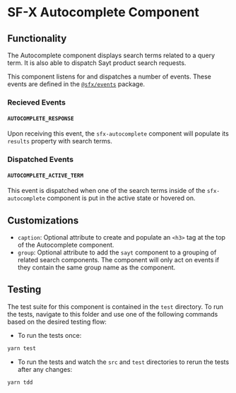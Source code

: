 # SF-X Autocomplete Component

## Functionality

The Autocomplete component displays search terms related to a query term. It is also able to dispatch Sayt product search requests.

This component listens for and dispatches a number of events. These events are defined in the [`@sfx/events`][sfx-events] package.

### Recieved Events

#### `AUTOCOMPLETE_RESPONSE`

Upon receiving this event, the `sfx-autocomplete` component will populate its `results` property with search terms.

### Dispatched Events

#### `AUTOCOMPLETE_ACTIVE_TERM`

This event is dispatched when one of the search terms inside of the `sfx-autocomplete` component is put in the active state or hovered on.

## Customizations

- `caption`: Optional attribute to create and populate an `<h3>` tag at the top of the Autocomplete component.
- `group`: Optional attribute to add the `sayt` component to a grouping of related search components. The component will only act on events if they contain the same group name as the component.

## Testing

The test suite for this component is contained in the `test` directory.
To run the tests, navigate to this folder and use one of the following commands based on the desired testing flow:

- To run the tests once:

```sh
yarn test
```

- To run the tests and watch the `src` and `test` directories to rerun the tests after any changes:

```sh
yarn tdd
```

[sfx-events]: https://github.com/groupby/sfx-events
